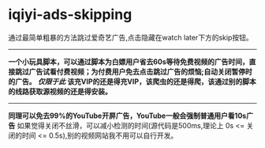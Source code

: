 # iqiyi-ads-skipping
通过最简单粗暴的方法跳过爱奇艺广告,点击隐藏在watch later下方的skip按钮。<hr>
**一个小玩具脚本，可以通过脚本为白嫖用户省去60s等待免费视频的广告时间，直接跳过广告试看付费视频；为付费用户免去点击跳过广告的烦恼;自动关闭暂停时的广告。**
***仅限于此***   **该充VIP的还是得充VIP，该爬虫的还是得爬，该通过别的脚本的线路获取源视频的还是得安装。**<hr>
**同理可以免去99%的YouTube开屏广告，YouTube一般会强制普通用户看10s广告**
如果觉得关闭不丝滑，可以减小检测的时间(源代码是500ms,理论上 0s <= 关闭的时间 <= 0.5s),别的视频网站我不用可以自行开发。

